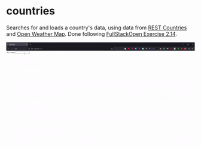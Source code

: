 # countries

Searches for and loads a country's data, using data from [REST Countries](https://restcountries.com/) and [Open Weather Map](https://openweathermap.org/). Done following [FullStackOpen Exercise 2.14](https://fullstackopen.com/en/part2/getting_data_from_server).

![preview.gif](preview.gif)